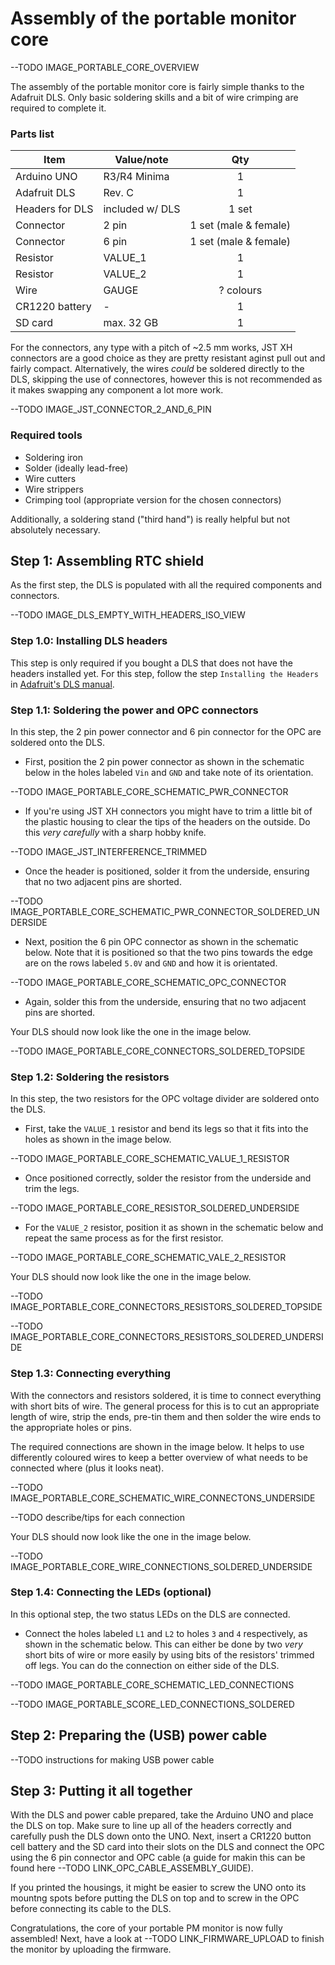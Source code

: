 # Assembly of the portable monitor core

--TODO IMAGE_PORTABLE_CORE_OVERVIEW

The assembly of the portable monitor core is fairly simple thanks to the Adafruit DLS. Only basic soldering skills and a bit of wire crimping are required to complete it.

### Parts list

| Item                     | Value/note         | Qty                    |
| ------------------------ | ------------------ | :-------:              |
| Arduino UNO              | R3/R4 Minima       | 1                      |
| Adafruit DLS             | Rev. C             | 1                      |
| Headers for DLS          | included w/ DLS    | 1 set                  |
| Connector                | 2 pin              | 1 set (male & female)  |
| Connector                | 6 pin              | 1 set (male & female)  |
| Resistor                 | VALUE_1            | 1                      |
| Resistor                 | VALUE_2            | 1                      |
| Wire                     | GAUGE              | ? colours              |
| CR1220 battery           | -                  | 1                      |
| SD card                  | max. 32 GB         | 1                      |

For the connectors, any type with a pitch of ~2.5 mm works, JST XH connectors are a good choice as they are pretty resistant aginst pull out and fairly compact. Alternatively, the wires _could_ be soldered directly to the DLS, skipping the use of connectores, however this is not recommended as it makes swapping any component a lot more work.

--TODO IMAGE_JST_CONNECTOR_2_AND_6_PIN

### Required tools

- Soldering iron
- Solder (ideally lead-free)
- Wire cutters
- Wire strippers
- Crimping tool (appropriate version for the chosen connectors)

Additionally, a soldering stand ("third hand") is really helpful but not absolutely necessary.

## Step 1: Assembling RTC shield

As the first step, the DLS is populated with all the required components and connectors. 

--TODO IMAGE_DLS_EMPTY_WITH_HEADERS_ISO_VIEW

### Step 1.0: Installing DLS headers

This step is only required if you bought a DLS that does not have the headers installed yet. For this step, follow the step `Installing the Headers` in [Adafruit's DLS manual](https://cdn-learn.adafruit.com/downloads/pdf/adafruit-data-logger-shield.pdf).

### Step 1.1: Soldering the power and OPC connectors

In this step, the 2 pin power connector and 6 pin connector for the OPC are soldered onto the DLS. 

- First, position the 2 pin power connector as shown in the schematic below in the holes labeled `Vin` and `GND` and take note of its orientation. 

--TODO IMAGE_PORTABLE_CORE_SCHEMATIC_PWR_CONNECTOR

- If you're using JST XH connectors you might have to trim a little bit of the plastic housing to clear the tips of the headers on the outside. Do this _very carefully_ with a sharp hobby knife.

--TODO IMAGE_JST_INTERFERENCE_TRIMMED

- Once the header is positioned, solder it from the underside, ensuring that no two adjacent pins are shorted.

--TODO IMAGE_PORTABLE_CORE_SCHEMATIC_PWR_CONNECTOR_SOLDERED_UNDERSIDE

- Next, position the 6 pin OPC connector as shown in the schematic below. Note that it is positioned so that the two pins towards the edge are on the rows labeled `5.0V` and `GND` and how it is orientated.

--TODO IMAGE_PORTABLE_CORE_SCHEMATIC_OPC_CONNECTOR

- Again, solder this from the underside, ensuring that no two adjacent pins are shorted.

Your DLS should now look like the one in the image below.

--TODO IMAGE_PORTABLE_CORE_CONNECTORS_SOLDERED_TOPSIDE

### Step 1.2: Soldering the resistors

In this step, the two resistors for the OPC voltage divider are soldered onto the DLS.

- First, take the `VALUE_1` resistor and bend its legs so that it fits into the holes as shown in the image below.

--TODO IMAGE_PORTABLE_CORE_SCHEMATIC_VALUE_1_RESISTOR

- Once positioned correctly, solder the resistor from the underside and trim the legs.

--TODO IMAGE_PORTABLE_CORE_RESISTOR_SOLDERED_UNDERSIDE

- For the `VALUE_2` resistor, position it as shown in the schematic below and repeat the same process as for the first resistor.

--TODO IMAGE_PORTABLE_CORE_SCHEMATIC_VALE_2_RESISTOR

Your DLS should now look like the one in the image below.

--TODO IMAGE_PORTABLE_CORE_CONNECTORS_RESISTORS_SOLDERED_TOPSIDE

--TODO IMAGE_PORTABLE_CORE_CONNECTORS_RESISTORS_SOLDERED_UNDERSIDE

### Step 1.3: Connecting everything

With the connectors and resistors soldered, it is time to connect everything with short bits of wire. The general process for this is to cut an appropriate length of wire, strip the ends, pre-tin them and then solder the wire ends to the appropriate holes or pins.

The required connections are shown in the image below. It helps to use differently coloured wires to keep a better overview of what needs to be connected where (plus it looks neat).

--TODO IMAGE_PORTABLE_CORE_SCHEMATIC_WIRE_CONNECTONS_UNDERSIDE

--TODO describe/tips for each connection

Your DLS should now look like the one in the image below.

--TODO IMAGE_PORTABLE_CORE_WIRE_CONNECTIONS_SOLDERED_UNDERSIDE

### Step 1.4: Connecting the LEDs (optional)

In this optional step, the two status LEDs on the DLS are connected.

- Connect the holes labeled `L1` and `L2` to holes `3` and `4` respectively, as shown in the schematic below. This can either be done by two _very_ short bits of wire or more easily by using bits of the resistors' trimmed off legs. You can do the connection on either side of the DLS.

--TODO IMAGE_PORTABLE_CORE_SCHEMATIC_LED_CONNECTIONS

--TODO IMAGE_PORTABLE_SCORE_LED_CONNECTIONS_SOLDERED

## Step 2: Preparing the (USB) power cable

--TODO instructions for making USB power cable

## Step 3: Putting it all together

With the DLS and power cable prepared, take the Arduino UNO and place the DLS on top. Make sure to line up all of the headers correctly and carefully push the DLS down onto the UNO. Next, insert a CR1220 button cell battery and the SD card into their slots on the DLS and connect the OPC using the 6 pin connector and OPC cable (a guide for makin this can be found here --TODO LINK_OPC_CABLE_ASSEMBLY_GUIDE).

If you printed the housings, it might be easier to screw the UNO onto its mountng spots before putting the DLS on top and to screw in the OPC before connecting its cable to the DLS.

Congratulations, the core of your portable PM monitor is now fully assembled! Next, have a look at --TODO LINK_FIRMWARE_UPLOAD to finish the monitor by uploading the firmware.
